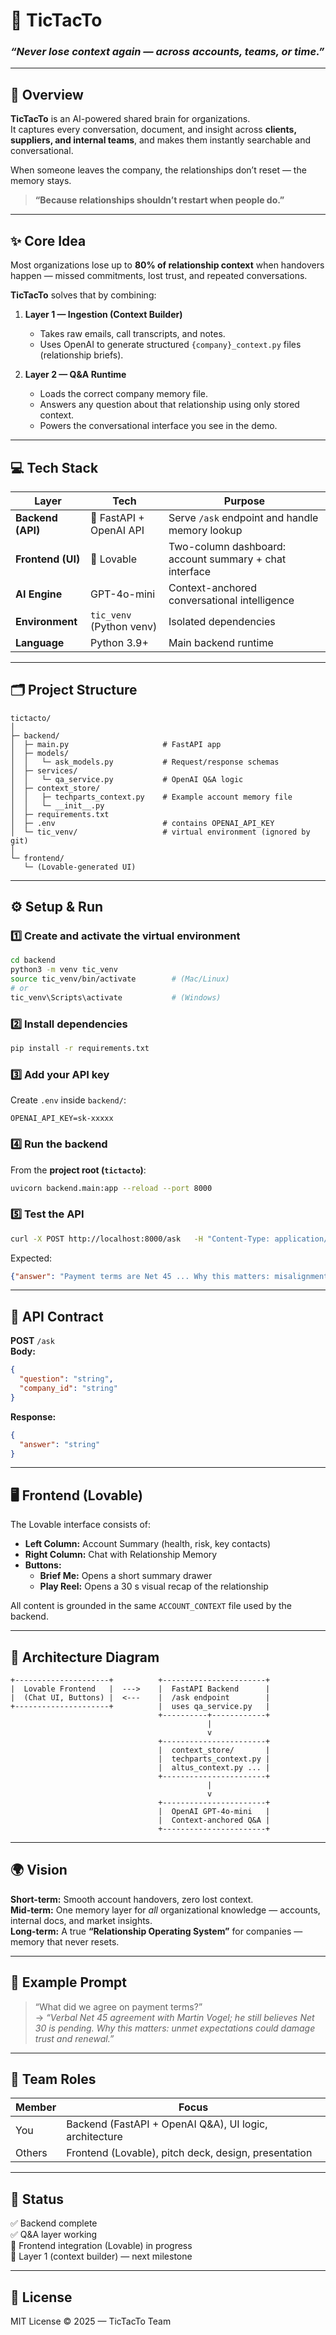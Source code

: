 # 🧠 TicTacTo  
### *“Never lose context again — across accounts, teams, or time.”*

---

## 🚀 Overview
**TicTacTo** is an AI-powered shared brain for organizations.  
It captures every conversation, document, and insight across **clients, suppliers, and internal teams**, and makes them instantly searchable and conversational.

When someone leaves the company, the relationships don’t reset — the memory stays.

> **“Because relationships shouldn’t restart when people do.”**

---

## ✨ Core Idea
Most organizations lose up to **80% of relationship context** when handovers happen — missed commitments, lost trust, and repeated conversations.  

**TicTacTo** solves that by combining:
1. **Layer 1 — Ingestion (Context Builder)**  
   - Takes raw emails, call transcripts, and notes.  
   - Uses OpenAI to generate structured `{company}_context.py` files (relationship briefs).  

2. **Layer 2 — Q&A Runtime**  
   - Loads the correct company memory file.  
   - Answers any question about that relationship using only stored context.  
   - Powers the conversational interface you see in the demo.

---

## 💻 Tech Stack

| Layer | Tech | Purpose |
|-------|------|----------|
| **Backend (API)** | 🐍 FastAPI + OpenAI API | Serve `/ask` endpoint and handle memory lookup |
| **Frontend (UI)** | 🎨 Lovable | Two-column dashboard: account summary + chat interface |
| **AI Engine** | GPT-4o-mini | Context-anchored conversational intelligence |
| **Environment** | `tic_venv` (Python venv) | Isolated dependencies |
| **Language** | Python 3.9+ | Main backend runtime |

---

## 🗂️ Project Structure

```
tictacto/
│
├─ backend/
│  ├─ main.py                     # FastAPI app
│  ├─ models/
│  │   └─ ask_models.py           # Request/response schemas
│  ├─ services/
│  │   └─ qa_service.py           # OpenAI Q&A logic
│  ├─ context_store/
│  │   ├─ techparts_context.py    # Example account memory file
│  │   └─ __init__.py
│  ├─ requirements.txt
│  ├─ .env                        # contains OPENAI_API_KEY
│  └─ tic_venv/                   # virtual environment (ignored by git)
│
└─ frontend/
   └─ (Lovable-generated UI)
```

---

## ⚙️ Setup & Run

### 1️⃣ Create and activate the virtual environment
```bash
cd backend
python3 -m venv tic_venv
source tic_venv/bin/activate        # (Mac/Linux)
# or
tic_venv\Scripts\activate           # (Windows)
```

### 2️⃣ Install dependencies
```bash
pip install -r requirements.txt
```

### 3️⃣ Add your API key
Create `.env` inside `backend/`:
```
OPENAI_API_KEY=sk-xxxxx
```

### 4️⃣ Run the backend
From the **project root (`tictacto`)**:
```bash
uvicorn backend.main:app --reload --port 8000
```

### 5️⃣ Test the API
```bash
curl -X POST http://localhost:8000/ask   -H "Content-Type: application/json"   -d '{"question":"What did we agree on payment terms?","company_id":"techparts"}'
```

Expected:
```json
{"answer": "Payment terms are Net 45 ... Why this matters: misalignment may risk renewal."}
```

---

## 🧩 API Contract

**POST** `/ask`  
**Body:**
```json
{
  "question": "string",
  "company_id": "string"
}
```

**Response:**
```json
{
  "answer": "string"
}
```

---

## 🖥️ Frontend (Lovable)

The Lovable interface consists of:
- **Left Column:** Account Summary (health, risk, key contacts)  
- **Right Column:** Chat with Relationship Memory  
- **Buttons:**  
  - **Brief Me:** Opens a short summary drawer  
  - **Play Reel:** Opens a 30 s visual recap of the relationship

All content is grounded in the same `ACCOUNT_CONTEXT` file used by the backend.

---

## 🧱 Architecture Diagram

```
+---------------------+          +-----------------------+
|  Lovable Frontend   |  --->    |  FastAPI Backend      |
|  (Chat UI, Buttons) |  <---    |  /ask endpoint        |
+---------------------+          |  uses qa_service.py   |
                                 +----------+------------+
                                            |
                                            v
                                 +-----------------------+
                                 |  context_store/       |
                                 |  techparts_context.py |
                                 |  altus_context.py ... |
                                 +-----------------------+
                                            |
                                            v
                                 +-----------------------+
                                 |  OpenAI GPT-4o-mini   |
                                 |  Context-anchored Q&A |
                                 +-----------------------+
```

---

## 🌍 Vision
**Short-term:** Smooth account handovers, zero lost context.  
**Mid-term:** One memory layer for *all* organizational knowledge — accounts, internal docs, and market insights.  
**Long-term:** A true **“Relationship Operating System”** for companies — memory that never resets.

---

## 🧠 Example Prompt
> “What did we agree on payment terms?”  
> → *“Verbal Net 45 agreement with Martin Vogel; he still believes Net 30 is pending. Why this matters: unmet expectations could damage trust and renewal.”*

---

## 🧩 Team Roles
| Member | Focus |
|---------|--------|
| You | Backend (FastAPI + OpenAI Q&A), UI logic, architecture |
| Others | Frontend (Lovable), pitch deck, design, presentation |

---

## 🏁 Status
✅ Backend complete  
✅ Q&A layer working  
🔧 Frontend integration (Lovable) in progress  
🧩 Layer 1 (context builder) — next milestone

---

## 🧾 License
MIT License © 2025 — TicTacTo Team
